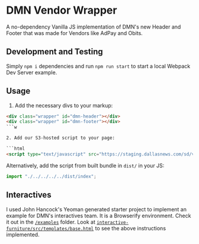 # DMN Vendor Wrapper

A no-dependency Vanilla JS implementation of DMN's new Header and Footer that was made for Vendors like AdPay and Obits.

## Development and Testing

Simply `npm i` dependencies and run `npm run start` to start a local Webpack Dev Server example.

## Usage

1. Add the necessary divs to your markup:

```html
<div class="wrapper" id="dmn-header"></div>
<div class="wrapper" id="dmn-footer"></div>
```w

2. Add our S3-hosted script to your page:

```html
<script type="text/javascript" src="https://staging.dallasnews.com/sd/vendor/index.js"></script>
```


Alternatively, add the script from built bundle in `dist/` in your JS:

```js
import "./../../../../dist/index";
```

## Interactives

I used John Hancock's Yeoman generated starter project to implement an example for DMN's interactives team.  It is a Browserify environment.  Check it out in the [`/examples`](https://github.com/dallasnews/dmn-vendor-wrapper/tree/master/examples/interactive-furniture) folder. Look at [`interactive-furniture/src/templates/base.html`](https://github.com/dallasnews/dmn-vendor-wrapper/blob/master/examples/interactive-furniture/src/templates/base.html) to see the above instructions implemented.

